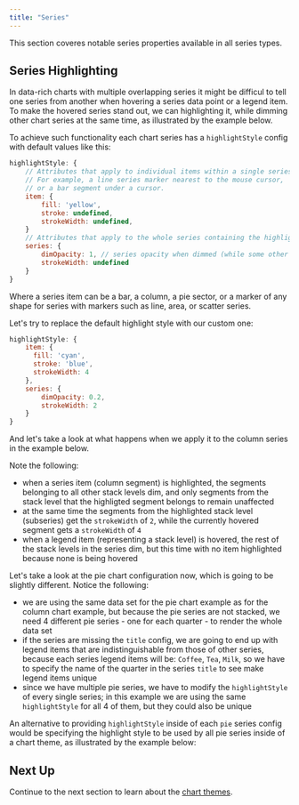 ```yaml
---
title: "Series"
---
```


This section coveres notable series properties available in all series types.

## Series Highlighting

In data-rich charts with multiple overlapping series it might be difficul to tell one series from another
when hovering a series data point or a legend item. To make the hovered series stand out, we
can highlighting it, while dimming other chart series at the same time, as illustrated by the example below.

<chart-example title='Overlapping Series' name='lines' type='generated'></chart-example>

To achieve such functionality each chart series has a `highlightStyle` config with default values like this:

```js
highlightStyle: {
    // Attributes that apply to individual items within a single series.
    // For example, a line series marker nearest to the mouse cursor,
    // or a bar segment under a cursor.
    item: {
        fill: 'yellow',
        stroke: undefined,
        strokeWidth: undefined,
    }
    // Attributes that apply to the whole series containing the highlighted item.
    series: {
        dimOpacity: 1, // series opacity when dimmed (while some other series is hovered)
        strokeWidth: undefined
    }
}
```

Where a series item can be a bar, a column, a pie sector, or a marker of any shape
for series with markers such as line, area, or scatter series.

Let's try to replace the default highlight style with our custom one:

```js
highlightStyle: {
    item: {
      fill: 'cyan',
      stroke: 'blue',
      strokeWidth: 4
    },
    series: {
        dimOpacity: 0.2,
        strokeWidth: 2
    }
}
```

And let's take a look at what happens when we apply it to the column series in the example below.

Note the following:
- when a series item (column segment) is highlighted, the segments belonging to all
  other stack levels dim, and only segments from the stack level that the highligted
  segment belongs to remain unaffected
- at the same time the segments from the highlighted stack level (subseries) get the `strokeWidth` of `2`,
  while the currently hovered segment gets a `strokeWidth` of `4`
- when a legend item (representing a stack level) is hovered, the rest of the
  stack levels in the series dim, but this time with no item highlighted because none
  is being hovered

<chart-example title='Column Series with Custom Highlight Style' name='basic-column' type='generated'></chart-example>

Let's take a look at the pie chart configuration now, which is going to be slightly
different. Notice the following:
- we are using the same data set for the pie chart example as for the column chart example, but because the pie series are not stacked, we need 4 different pie series - one for each quarter - to render the whole data set
- if the series are missing the `title` config, we are going to end up with legend items that are indistinguishable from those of other series, because each series legend items will be: `Coffee`, `Tea`, `Milk`, so we have to specify the name of the quarter in the series `title` to see make legend items unique
- since we have multiple pie series, we have to modify the `highlightStyle` of every single series; in this example we are using the same `highlightStyle` for all 4 of them, but they could also be unique

<chart-example title='Pie Series with Custom Highlight Style' name='basic-pie' type='generated'></chart-example>

An alternative to providing `highlightStyle` inside of each `pie` series config would be specifying the highlight style to be used by all pie series inside of a chart theme, as illustrated by the example below:

<chart-example title='Pie Series with Custom Highlight Style Theme' name='basic-pie-theme' type='generated'></chart-example>

## Next Up

Continue to the next section to learn about the [chart themes](/charts-themes/).
